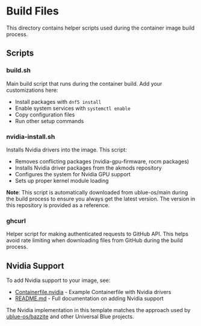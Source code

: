 # Build Files

This directory contains helper scripts used during the container image build process.

## Scripts

### build.sh
Main build script that runs during the container build. Add your customizations here:
- Install packages with `dnf5 install`
- Enable system services with `systemctl enable`
- Copy configuration files
- Run other setup commands

### nvidia-install.sh
Installs Nvidia drivers into the image. This script:
- Removes conflicting packages (nvidia-gpu-firmware, rocm packages)
- Installs Nvidia driver packages from the akmods repository
- Configures the system for Nvidia GPU support
- Sets up proper kernel module loading

**Note**: This script is automatically downloaded from ublue-os/main during the build process to ensure you always get the latest version. The version in this repository is provided as a reference.

### ghcurl
Helper script for making authenticated requests to GitHub API. This helps avoid rate limiting when downloading files from GitHub during the build process.

## Nvidia Support

To add Nvidia support to your image, see:
- [Containerfile.nvidia](../Containerfile.nvidia) - Example Containerfile with Nvidia drivers
- [README.md](../README.md#adding-nvidia-driver-support) - Full documentation on adding Nvidia support

The Nvidia implementation in this template matches the approach used by [ublue-os/bazzite](https://github.com/ublue-os/bazzite) and other Universal Blue projects.
